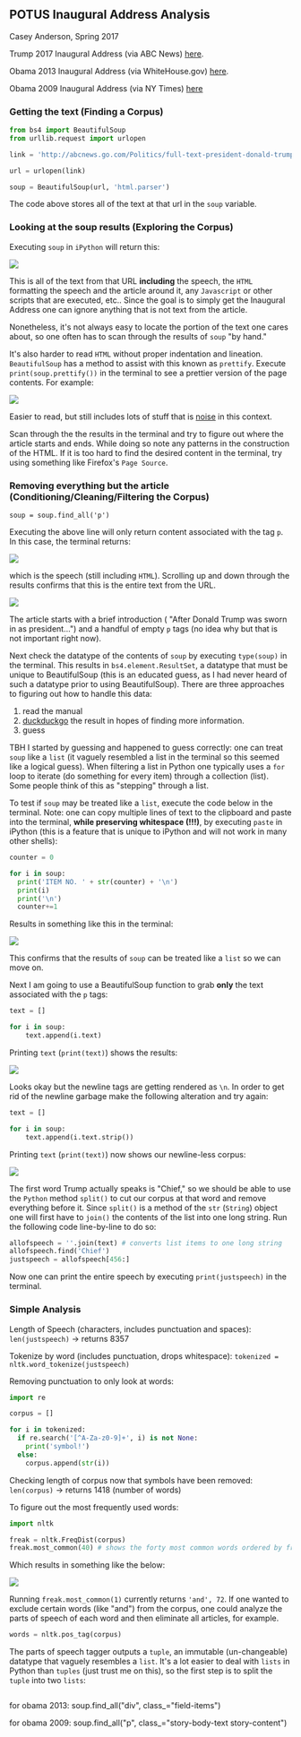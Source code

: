 ## POTUS Inaugural Address Analysis
Casey Anderson, Spring 2017

Trump 2017 Inaugural Address (via ABC News) [here](http://abcnews.go.com/Politics/full-text-president-donald-trumps-inauguration-speech/story?id=44915821).

Obama 2013 Inaugural Address (via WhiteHouse.gov) [here](https://obamawhitehouse.archives.gov/the-press-office/2013/01/21/inaugural-address-president-barack-obama).

Obama 2009 Inaugural Address (via NY Times) [here](http://www.nytimes.com/2009/01/20/us/politics/20text-obama.html)


### Getting the text (Finding a Corpus)

```python
from bs4 import BeautifulSoup
from urllib.request import urlopen

link = 'http://abcnews.go.com/Politics/full-text-president-donald-trumps-inauguration-speech/story?id=44915821'

url = urlopen(link)

soup = BeautifulSoup(url, 'html.parser')
```

The code above stores all of the text at that url in the `soup` variable.


### Looking at the soup results (Exploring the Corpus)

Executing `soup` in `iPython` will return this:

![](/imgs/ugly.png)

This is all of the text from that URL **including** the speech, the `HTML` formatting the speech and the article around it, any `Javascript` or other scripts that are executed, etc.. Since the goal is to simply get the Inaugural Address one can ignore anything that is not text from the article.

Nonetheless, it's not always easy to locate the portion of the text one cares about, so one often has to scan through the results of `soup` "by hand."

It's also harder to read `HTML` without proper indentation and lineation. `BeautifulSoup` has a method to assist with this known as `prettify`. Execute `print(soup.prettify())` in the terminal to see a prettier version of the page contents. For example:

![](/imgs/pretty.png)

Easier to read, but still includes lots of stuff that is [noise](https://en.wikipedia.org/wiki/Signal-to-noise_ratio) in this context.

Scan through the the results in the terminal and try to figure out where the article starts and ends. While doing so note any patterns in the construction of the HTML. If it is too hard to find the desired content in the terminal, try using something like Firefox's `Page Source`.


### Removing everything but the article (Conditioning/Cleaning/Filtering the Corpus)

`soup = soup.find_all('p')`

Executing the above line will only return content associated with the tag `p`. In this case, the terminal returns:

![](/imgs/find_all_p_tag.png)

which is the speech (still including `HTML`). Scrolling up and down through the results confirms that this is the entire text from the URL.

![](/imgs/top_of_article.png)

The article starts with a brief introduction ( "After Donald Trump was sworn in as president...") and a handful of empty `p` tags (no idea why but that is not important right now).

Next check the datatype of the contents of `soup` by executing `type(soup)` in the terminal. This results in `bs4.element.ResultSet`, a datatype that must be unique to BeautifulSoup (this is an educated guess, as I had never heard of such a datatype prior to using BeautifulSoup). There are three approaches to figuring out how to handle this data:

1. read the manual
2. [duckduckgo](https://duckduckgo.com/) the result in hopes of finding more information.
3. guess

TBH I started by guessing and happened to guess correctly: one can treat `soup` like a `list` (it vaguely resembled a list in the terminal so this seemed like a logical guess). When filtering a list in Python one typically uses a `for` loop to iterate (do something for every item) through a collection (list). Some people think of this as "stepping" through a list.

To test if `soup` may be treated like a `list`, execute the code below in the terminal. Note: one can copy multiple lines of text to the clipboard and paste into the terminal, **while preserving whitespace (!!!)**, by executing `paste` in iPython (this is a feature that is unique to iPython and will not work in many other shells):

```python
counter = 0

for i in soup:
  print('ITEM NO. ' + str(counter) + '\n')
  print(i)
  print('\n')
  counter+=1
```

Results in something like this in the terminal:

![](/imgs/list_test.png)

This confirms that the results of `soup` can be treated like a `list` so we can move on.

Next I am going to use a BeautifulSoup function to grab **only** the text associated with the `p` tags:

```python
text = []

for i in soup:
    text.append(i.text)
```

Printing `text` (`print(text)`) shows the results:

![](/imgs/results_whitespace_problem.png)

Looks okay but the newline tags are getting rendered as `\n`. In order to get rid of the newline garbage make the following alteration and try again:

```python
text = []

for i in soup:
    text.append(i.text.strip())
```

Printing `text` (`print(text)`) now shows our newline-less corpus:

![](/imgs/no_newlines.png)

The first word Trump actually speaks is "Chief," so we should be able to use the `Python` method `split()` to cut our corpus at that word and remove everything before it. Since `split()` is a method of the `str` (`String`) object one will first have to `join()` the contents of the list into one long string. Run the following code line-by-line to do so:

```python
allofspeech = ''.join(text) # converts list items to one long string
allofspeech.find('Chief')
justspeech = allofspeech[456:]
```

Now one can print the entire speech by executing `print(justspeech)` in the terminal.


### Simple Analysis

Length of Speech (characters, includes punctuation and spaces): `len(justspeech)` -> returns 8357

Tokenize by word (includes punctuation, drops whitespace): `tokenized = nltk.word_tokenize(justspeech)`

Removing punctuation to only look at words:

```python
import re

corpus = []

for i in tokenized:
  if re.search('[^A-Za-z0-9]+', i) is not None:
    print('symbol!')
  else:
    corpus.append(str(i))
```

Checking length of corpus now that symbols have been removed: `len(corpus)` -> returns 1418 (number of words)

To figure out the most frequently used words:

```python
import nltk

freak = nltk.FreqDist(corpus)
freak.most_common(40) # shows the forty most common words ordered by frequency
```

Which results in something like the below:

![](/imgs/most_common.png)

Running `freak.most_common(1)` currently returns `'and', 72`. If one wanted to exclude certain words (like "and") from the corpus, one could analyze the parts of speech of each word and then eliminate all articles, for example.

```python
words = nltk.pos_tag(corpus)
```

The parts of speech tagger outputs a `tuple`, an immutable (un-changeable) datatype that vaguely resembles a `list`. It's a lot easier to deal with `lists` in Python than `tuples` (just trust me on this), so the first step is to split the `tuple` into two `lists`:

```python

```

for obama 2013: soup.find_all("div", class_="field-items")

for obama 2009: soup.find_all("p", class_="story-body-text story-content")
